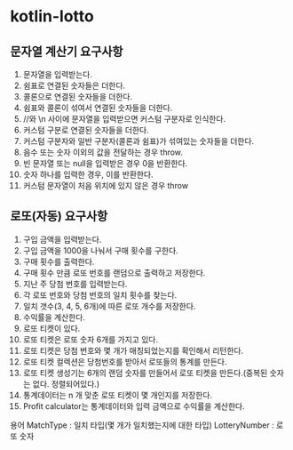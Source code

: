 # kotlin-lotto

## 문자열 계산기 요구사항
1. 문자열을 입력받는다.
2. 쉼표로 연결된 숫자들은 더한다.
3. 콜론으로 연결된 숫자들을 더한다.
4. 쉼표와 콜론이 섞여서 연결된 숫자들을 더한다.
5. //와 \n 사이에 문자열을 입력받으면 커스텀 구분자로 인식한다.
6. 커스텀 구분로 연결된 숫자들을 더한다.
7. 커스텀 구분자와 일반 구분자(콜론과 쉼표)가 섞여있는 숫자들을 더한다.
8. 음수 또는 숫자 이외의 값을 전달하는 경우 throw.
9. 빈 문자열 또는 null을 입력받은 경우 0을 반환한다.
10. 숫자 하나를 입력한 경우, 이를 반환한다.
11. 커스텀 문자열이 처음 위치에 있지 않은 경우 throw

## 로또(자동) 요구사항
1. 구입 금액을 입력받는다.
2. 구입 금액을 1000을 나눠서 구매 횟수를 구한다.
3. 구매 횟수를 출력한다.
4. 구매 횟수 만큼 로또 번호를 랜덤으로 출력하고 저장한다.
5. 지난 주 당첨 번호를 입력받는다.
6. 각 로또 번호와 당첨 번호의 일치 횟수를 찾는다.
7. 일치 갯수(3, 4, 5, 6개)에 따른 로또 개수를 저장한다.
8. 수익률을 계산한다.
9. 로또 티켓이 있다.
10. 로또 티켓은 로또 숫자 6개를 가지고 있다.
11. 로또 티켓은 당첨 번호와 몇 개가 매칭되었는지를 확인해서 리턴한다.
12. 로또 티켓 컬렉션은 당첨번호를 받아서 로또들의 통계를 만든다.
13. 로또 티켓 생성기는 6개의 랜덤 숫자를 만들어서 로또 티켓을 만든다.(중복된 숫자는 없다. 정렬되어있다.) 
14. 통계데이터는 n 개 맞춘 로또 티켓이 몇 개인지를 저장한다.
15. Profit calculator는 통계데이터와 입력 금액으로 수익률을 계산한다.

용어
MatchType : 일치 타입(몇 개가 일치했는지에 대한 타입)
LotteryNumber : 로또 숫자
